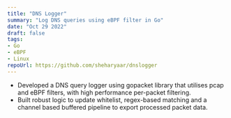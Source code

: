 ```yaml
---
title: "DNS Logger"
summary: "Log DNS queries using eBPF filter in Go"
date: "Oct 29 2022"
draft: false
tags:
- Go
- eBPF
- Linux
repoUrl: https://github.com/sheharyaar/dnslogger
---
```


- Developed a DNS query logger using gopacket library that utilises pcap and eBPF filters, with high performance per-packet filtering. 
- Built robust logic to update whitelist, regex-based matching and a channel based buffered pipeline to export processed packet data.